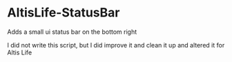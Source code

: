 AltisLife-StatusBar
===================

Adds a small ui status bar on the bottom right


I did not write this script, but I did improve it and clean it up and altered it for Altis Life
